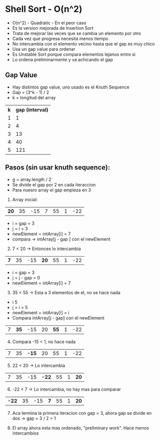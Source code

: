 # Shell Sort - O(n^2)
- O(n^2) - Quadratic - En el peor caso
- Es la version mejorada de Insertion Sort
- Trata de mejorar las veces que se cambia un elemento por otro
- Cada vez que progresa necesita menos tiempo
- No intercambia con el elemento vecino hasta que el gap es muy chico
- Usa un gap value para ordenar
- Es Unstable Sort porque compara elementos lejanos entre si
- Lo ordena preliminarmente y va achicando el gap

## Gap Value
- Hay distintos gap value, uno usado es el Knuth Sequence
- Gap = (3^k - 1) / 2
- k = longitud del array
<table>
  <tr>
    <th>k</th>
    <th>gap (interval)</th>
  </tr>
  <tr>
    <td>1</td>
    <td>1</td>
  </tr>
    <tr>
    <td>2</td>
    <td>4</td>
  </tr>
    <tr>
    <td>3</td>
    <td>13</td>
  </tr>
    <tr>
    <td>4</td>
    <td>40</td>
  </tr>
  <tr>
    <td>5</td>
    <td>121</td>
  </tr>
</table>

## Pasos (sin usar knuth sequence):
- g = array.length / 2
- Se divide el gap por 2 en cada iteraccion
- Para nuesro array el gap empieza en 3

1. Array inicial:
<table>
  <tr>
    <td><b>20</b></td>
    <td>35</td>
    <td>-15</td>
    <td>7</td>
    <td>55</td>
    <td>1</td>
    <td>-22</td>
  </tr>
</table>

- i = gap = 3
- j = i = 3
- newElement = intArray[i] = 7
- compara -> intArray[j - gap ] con el newElement

2. 7 < 20 -> Entonces lo intercambia
<table>
  <tr>
    <td><b>7</b></td>
    <td>35</td>
    <td>-15</td>
    <td><b>20</b></td>
    <td>55</td>
    <td>1</td>
    <td>-22</td>
  </tr>
</table>

- i = gap = 3
- j = j - gap = 0
- newElement = intArray[i] = 7

3. 35 < 55 -> Esta a 3 elementos de el, no se hace nada
- i  5
- j = i = 5
- newElement = intArray[i] = i
- Compara intArray[j - gap] con el newElement
<table>
  <tr>
    <td>7</td>
    <td><b>35</b></td>
    <td>-15</td>
    <td>20</td>
    <td><b>55</b></td>
    <td>1</td>
    <td>-22</td>
  </tr>
</table>

4. Compara -15 < 1, no hace nada
<table>
  <tr>
    <td>7</td>
    <td>35</td>
    <td><b>-15</b></td>
    <td>20</td>
    <td>55</td>
    <td>1</td>
    <td>-22</td>
  </tr>
</table>

5. 22 < 20 -> Lo intercambia
<table>
  <tr>
    <td>7</td>
    <td>35</td>
    <td>-15</td>
    <td><b>-22</b></td>
    <td>55</td>
    <td>1</td>
    <td><b>20</b></td>
  </tr>
</table>

6. -22 < 7 -> Lo intercambia, no hay mas para comparar
<table>
  <tr>
    <td><b>-22</b></td>
    <td>35</td>
    <td>-15</td>
    <td><b>7</b></td>
    <td>55</td>
    <td>1</td>
    <td><b>20</b></td>
  </tr>
</table>

7. Aca termina la primera iteracion con gap = 3, ahora gap se divide en dos -> gap = 3 / 2 = 1

8. El array ahora esta mas ordenado, "preliminary work". Hace menos intercambios